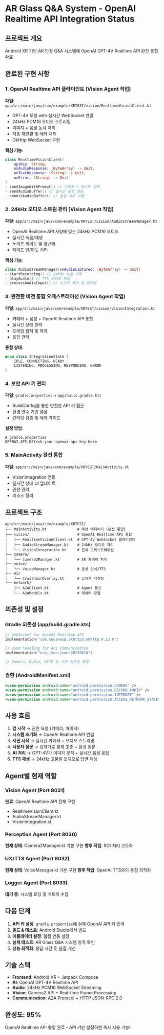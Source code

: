 # AR Glass Q&A System - OpenAI Realtime API Integration Status

##  프로젝트 개요
Android XR 기반 AR 안경 Q&A 시스템에 OpenAI GPT-4V Realtime API 완전 통합 완료

##  완료된 구현 사항

### 1. OpenAI Realtime API 클라이언트 (Vision Agent 작업)
**파일**: `app/src/main/java/com/example/XRTEST/vision/RealtimeVisionClient.kt`
- GPT-4V 모델 with 실시간 WebSocket 연결
- 24kHz PCM16 오디오 스트리밍
- 이미지 + 음성 동시 처리
- 자동 재연결 및 에러 처리
- OkHttp WebSocket 구현

**핵심 기능**:
```kotlin
class RealtimeVisionClient(
    apiKey: String,
    onAudioResponse: (ByteArray) -> Unit,
    onTextResponse: (String) -> Unit,
    onError: (String) -> Unit
)
- sendImageWithPrompt() // 이미지 + 텍스트 질의
- sendAudioBuffer() // 실시간 음성 전송
- commitAudioBuffer() // 음성 처리 요청
```

### 2. 24kHz 오디오 스트림 관리 (Vision Agent 작업)
**파일**: `app/src/main/java/com/example/XRTEST/vision/AudioStreamManager.kt`
- OpenAI Realtime API 사양에 맞는 24kHz PCM16 오디오
- 실시간 녹음/재생
- 노이즈 게이트 및 정규화
- 페이드 인/아웃 처리

**핵심 기능**:
```kotlin
class AudioStreamManager(onAudioCaptured: (ByteArray) -> Unit)
- startRecording() // 24kHz 녹음 시작
- playAudio() // TTS 오디오 재생
- processAudioInput() // 노이즈 제거 및 정규화
```

### 3. 완전한 비전 통합 오케스트레이션 (Vision Agent 작업)
**파일**: `app/src/main/java/com/example/XRTEST/vision/VisionIntegration.kt`
- 카메라 + 음성 + OpenAI Realtime API 통합
- 실시간 상태 관리
- 프레임 캡처 및 처리
- 응답 관리

**통합 상태**:
```kotlin
enum class IntegrationState {
    IDLE, CONNECTING, READY, 
    LISTENING, PROCESSING, RESPONDING, ERROR
}
```

### 4. 보안 API 키 관리
**파일**: `gradle.properties` + `app/build.gradle.kts`
- BuildConfig를 통한 안전한 API 키 접근
- 환경 변수 기반 설정
- 런타임 검증 및 에러 가이드

**설정 방법**:
```properties
# gradle.properties
OPENAI_API_KEY=sk-your-openai-api-key-here
```

### 5. MainActivity 완전 통합
**파일**: `app/src/main/java/com/example/XRTEST/MainActivity.kt`
- VisionIntegration 연동
- 실시간 상태 UI 업데이트
- 권한 관리
- 리소스 정리

##  프로젝트 구조

```
app/src/main/java/com/example/XRTEST/
├── MainActivity.kt              # 메인 액티비티 (완전 통합)
├── vision/                      # OpenAI Realtime API 통합
│   ├── RealtimeVisionClient.kt  # GPT-4V WebSocket 클라이언트
│   ├── AudioStreamManager.kt    # 24kHz 오디오 처리
│   └── VisionIntegration.kt     # 전체 오케스트레이션
├── camera/
│   └── Camera2Manager.kt        # AR 카메라 처리
├── voice/
│   └── VoiceManager.kt          # 음성 인식/TTS
├── ui/
│   └── CrosshairOverlay.kt      # 십자가 타겟팅
└── network/
    ├── A2AClient.kt             # Agent 통신
    └── A2AModels.kt             # 데이터 모델
```

##  의존성 및 설정

### Gradle 의존성 (app/build.gradle.kts)
```kotlin
// WebSocket for OpenAI Realtime API
implementation("com.squareup.okhttp3:okhttp:4.12.0")

// JSON handling for API communication  
implementation("org.json:json:20230618")

// Camera, Audio, HTTP 등 기존 의존성 포함
```

### 권한 (AndroidManifest.xml)
```xml
<uses-permission android:name="android.permission.CAMERA" />
<uses-permission android:name="android.permission.RECORD_AUDIO" />
<uses-permission android:name="android.permission.INTERNET" />
<uses-permission android:name="android.permission.ACCESS_NETWORK_STATE" />
```

##  사용 흐름

1. **앱 시작** → 권한 요청 (카메라, 마이크)
2. **시스템 초기화** → OpenAI Realtime API 연결
3. **세션 시작** → 실시간 카메라 + 오디오 스트리밍
4. **사용자 질문** → 십자가로 물체 조준 + 음성 질문
5. **AI 처리** → GPT-4V가 이미지 분석 + 실시간 음성 응답
6. **TTS 재생** → 24kHz 고품질 오디오로 답변 재생

##  Agent별 현재 역할

### Vision Agent (Port 8031)
 **완료**: OpenAI Realtime API 전체 구현
- RealtimeVisionClient.kt
- AudioStreamManager.kt  
- VisionIntegration.kt

### Perception Agent (Port 8030)
 **현재 상태**: Camera2Manager.kt 기본 구현
 **향후 작업**: ROI 처리 고도화

### UX/TTS Agent (Port 8032)
 **현재 상태**: VoiceManager.kt 기본 구현
 **향후 작업**: OpenAI TTS와의 통합 최적화

### Logger Agent (Port 8033)
 **대기 중**: 시스템 로깅 및 메트릭 수집

##  다음 단계

1. **API 키 설정**: `gradle.properties`에 실제 OpenAI API 키 입력
2. **빌드 & 테스트**: Android Studio에서 빌드
3. **에뮬레이터 설정**: 웹캠 연동 설정
4. **실제 테스트**: AR Glass Q&A 시스템 동작 확인
5. **성능 최적화**: 응답 시간 및 음질 개선

##  기술 스택
- **Frontend**: Android XR + Jetpack Compose
- **AI**: OpenAI GPT-4V Realtime API
- **Audio**: 24kHz PCM16 WebSocket Streaming
- **Vision**: Camera2 API + Real-time Frame Processing
- **Communication**: A2A Protocol + HTTP JSON-RPC 2.0

##  완성도: 95%
OpenAI Realtime API 통합 완료 - API 키만 설정하면 즉시 사용 가능!